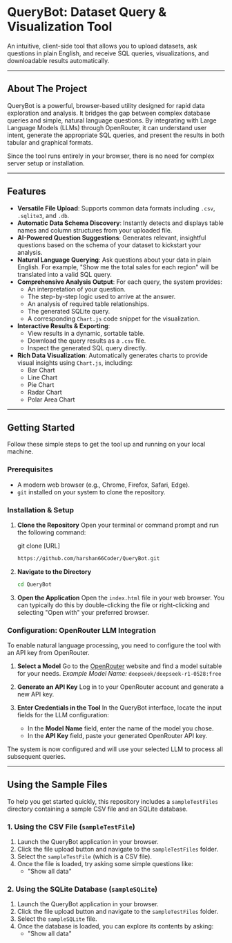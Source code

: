 # QueryBot: Dataset Query & Visualization Tool

An intuitive, client-side tool that allows you to upload datasets, ask questions in plain English, and receive SQL queries, visualizations, and downloadable results automatically.

---

## About The Project

QueryBot is a powerful, browser-based utility designed for rapid data exploration and analysis. It bridges the gap between complex database queries and simple, natural language questions. By integrating with Large Language Models (LLMs) through OpenRouter, it can understand user intent, generate the appropriate SQL queries, and present the results in both tabular and graphical formats.

Since the tool runs entirely in your browser, there is no need for complex server setup or installation.

---

## Features

* **Versatile File Upload**: Supports common data formats including `.csv`, `.sqlite3`, and `.db`.
* **Automatic Data Schema Discovery**: Instantly detects and displays table names and column structures from your uploaded file.
* **AI-Powered Question Suggestions**: Generates relevant, insightful questions based on the schema of your dataset to kickstart your analysis.
* **Natural Language Querying**: Ask questions about your data in plain English. For example, "Show me the total sales for each region" will be translated into a valid SQL query.
* **Comprehensive Analysis Output**: For each query, the system provides:
    * An interpretation of your question.
    * The step-by-step logic used to arrive at the answer.
    * An analysis of required table relationships.
    * The generated SQLite query.
    * A corresponding `Chart.js` code snippet for the visualization.
* **Interactive Results & Exporting**:
    * View results in a dynamic, sortable table.
    * Download the query results as a `.csv` file.
    * Inspect the generated SQL query directly.
* **Rich Data Visualization**: Automatically generates charts to provide visual insights using `Chart.js`, including:
    * Bar Chart
    * Line Chart
    * Pie Chart
    * Radar Chart
    * Polar Area Chart

---

## Getting Started

Follow these simple steps to get the tool up and running on your local machine.

### Prerequisites

* A modern web browser (e.g., Chrome, Firefox, Safari, Edge).
* `git` installed on your system to clone the repository.

### Installation & Setup

1.  **Clone the Repository**
    Open your terminal or command prompt and run the following command:
    
    git clone [URL]
    ```sh
    https://github.com/harshan66Coder/QueryBot.git
    ```

2.  **Navigate to the Directory**
    ```sh
    cd QueryBot
    ```

3.  **Open the Application**
    Open the `index.html` file in your web browser. You can typically do this by double-clicking the file or right-clicking and selecting "Open with" your preferred browser.

### Configuration: OpenRouter LLM Integration

To enable natural language processing, you need to configure the tool with an API key from OpenRouter.

1.  **Select a Model**
    Go to the [OpenRouter](https://openrouter.ai/models) website and find a model suitable for your needs.
    *Example Model Name:* `deepseek/deepseek-r1-0528:free`

2.  **Generate an API Key**
    Log in to your OpenRouter account and generate a new API key.

3.  **Enter Credentials in the Tool**
    In the QueryBot interface, locate the input fields for the LLM configuration:
    * In the **Model Name** field, enter the name of the model you chose.
    * In the **API Key** field, paste your generated OpenRouter API key.

The system is now configured and will use your selected LLM to process all subsequent queries.


---

## Using the Sample Files

To help you get started quickly, this repository includes a `sampleTestFiles` directory containing a sample CSV file and an SQLite database.

### 1. Using the CSV File (`sampleTestFile`)

1.  Launch the QueryBot application in your browser.
2.  Click the file upload button and navigate to the `sampleTestFiles` folder.
3.  Select the `sampleTestFile` (which is a CSV file).
4.  Once the file is loaded, try asking some simple questions like:
    * "Show all data"
   

### 2. Using the SQLite Database (`sampleSQLite`)

1.  Launch the QueryBot application in your browser.
2.  Click the file upload button and navigate to the `sampleTestFiles` folder.
3.  Select the `sampleSQLite` file.
4.  Once the database is loaded, you can explore its contents by asking:
    * "Show all data"